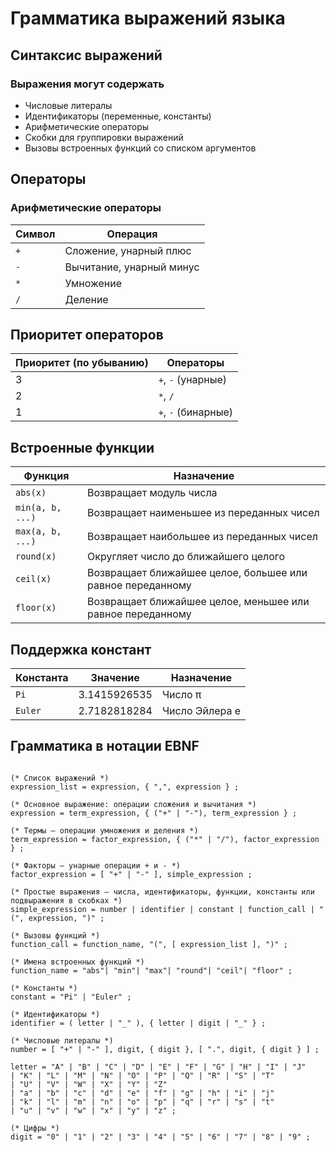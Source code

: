 # Грамматика выражений языка <MarinkaSql>

## Синтаксис выражений
### Выражения могут содержать

- Числовые литералы
- Идентификаторы (переменные, константы)
- Арифметические операторы
- Скобки для группировки выражений
- Вызовы встроенных функций со списком аргументов

## Операторы
### Арифметические операторы
| Символ  | Операция                  |
|---------|---------------------------|
| `+`     | Сложение, унарный плюс    |
| `-`     | Вычитание, унарный минус  |
| `*`     | Умножение                 |
| `/`     | Деление                   |

## Приоритет операторов

| Приоритет (по убыванию) | Операторы           |
|-------------------------|---------------------|
| 3                       | `+`, `-` (унарные)  |
| 2                       | `*`, `/`            |
| 1                       | `+`, `-` (бинарные) |


## Встроенные функции

| Функция          | Назначение                                                 |
|------------------|------------------------------------------------------------|
| `abs(x)`         | Возвращает модуль числа                                    |
| `min(a, b, ...)` | Возвращает наименьшее из переданных чисел                  |
| `max(a, b, ...)` | Возвращает наибольшее из переданных чисел                  |
| `round(x)`       | Округляет число до ближайшего целого                       |
| `ceil(x)`        | Возвращает ближайшее целое, большее или равное переданному |
| `floor(x)`       | Возвращает ближайшее целое, меньшее или равное переданному |

## Поддержка констант

| Константа   | Значение     | Назначение      |
|-------------|--------------|-----------------|
| `Pi`        | 3.1415926535 | Число π         |
| `Euler`     | 2.7182818284 | Число Эйлера e  |

## Грамматика в нотации EBNF

```ebnf

(* Список выражений *)
expression_list = expression, { ",", expression } ;

(* Основное выражение: операции сложения и вычитания *)
expression = term_expression, { ("+" | "-"), term_expression } ;

(* Термы — операции умножения и деления *)
term_expression = factor_expression, { ("*" | "/"), factor_expression } ;

(* Факторы — унарные операции + и - *)
factor_expression = [ "+" | "-" ], simple_expression ;

(* Простые выражения — числа, идентификаторы, функции, константы или подвыражения в скобках *)
simple_expression = number | identifier | constant | function_call | "(", expression, ")" ;

(* Вызовы функций *)
function_call = function_name, "(", [ expression_list ], ")" ;

(* Имена встроенных функций *)
function_name = "abs"| "min"| "max"| "round"| "ceil"| "floor" ;

(* Константы *)
constant = "Pi" | "Euler" ;

(* Идентификаторы *)
identifier = ( letter | "_" ), { letter | digit | "_" } ;

(* Числовые литералы *)
number = [ "+" | "-" ], digit, { digit }, [ ".", digit, { digit } ] ;

letter = "A" | "B" | "C" | "D" | "E" | "F" | "G" | "H" | "I" | "J"
| "K" | "L" | "M" | "N" | "O" | "P" | "Q" | "R" | "S" | "T"
| "U" | "V" | "W" | "X" | "Y" | "Z"
| "a" | "b" | "c" | "d" | "e" | "f" | "g" | "h" | "i" | "j"
| "k" | "l" | "m" | "n" | "o" | "p" | "q" | "r" | "s" | "t"
| "u" | "v" | "w" | "x" | "y" | "z" ;

(* Цифры *)
digit = "0" | "1" | "2" | "3" | "4" | "5" | "6" | "7" | "8" | "9" ;

```